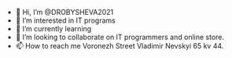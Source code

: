 - 👋 Hi, I’m @DROBYSHEVA2021
- 👀 I’m interested in     IT programs
- 🌱 I’m currently learning 
- 💞️ I’m looking to collaborate on IT programmers and online store. 
- 📫 How to reach me Voronezh  Street Vladimir Nevskyi 65 kv 44.

<!---
DROBYSHEVA2021/DROBYSHEVA2021 is a ✨ special ✨ repository because its `README.md` (this file) appears on your GitHub profile.
You can click the Preview link to take a look at your changes.
--->

